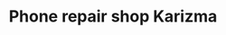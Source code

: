 ---
title: "Phone repair shop Karizma"
url: /roquetas-de-mar/phone-repair-shop-karizma/
shop: general
---